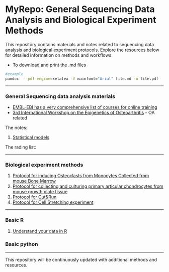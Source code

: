 # MyRepo: General Sequencing Data Analysis and Biological Experiment Methods

This repository contains materials and notes related to sequencing data analysis and biological experiment protocols. Explore the resources below for detailed information on methods and workflows.
* To download and print the .md files
```bash
#example
pandoc  --pdf-engine=xelatex -V mainfont="Arial" file.md -o file.pdf 
```
---

### General Sequencing data analysis materials 
* [EMBL-EBI has a very comprehensive list of courses for online training](https://www.ebi.ac.uk/training/on-demand)
* [3rd International Workshop on the Epigenetics of Osteoarthritis](https://www.epigeneticsoa.com/program) - OA related

The notes: 
1. [Statistical models](./Statistics_01_Statistical_models.md)

The rading list:

---

### Biological experiment methods
1. [Protocol for inducing Osteoclasts from Monocytes Collected from mouse Bone Marrow](./Biological_experiment_01_BMDM_OC_differention.md)
2. [Protocol for collecting and culturing primary articular chondrocytes from mouse growth plate tissue](./Biological_experiment_02_Growth_plate_AC_isolation_culture.md)
3. [Protocol for Cut&Run](./Biological_experiment_03_cutrun.md)
4. [Protocol for Cell Stretching experiment](./Biological_experiment_04_STEX_Stretching.md)

---

### Basic R  
1. [Understand your data in R](https://runuply.github.io/protocol_repo/r/r_basic_from_bbc_core.html)

### Basic python

---
This repository will be continuously updated with additional methods and resources.
